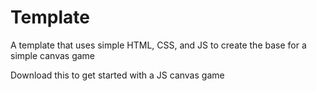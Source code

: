 # Template
A template that uses simple HTML, CSS, and JS to create the base for a simple canvas game

Download this to get started with a JS canvas game
